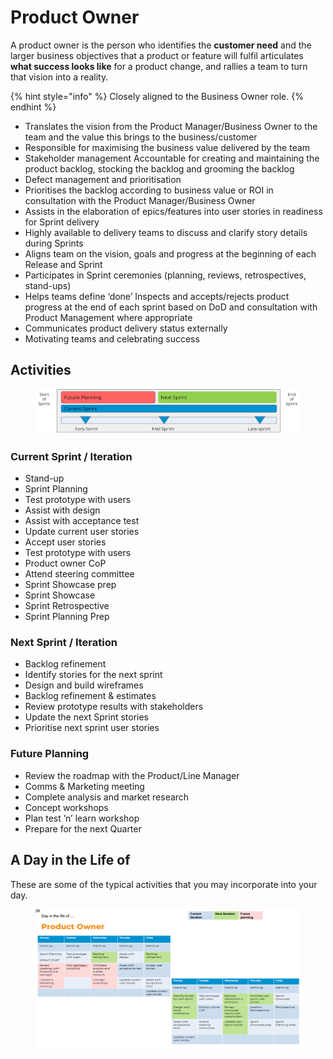 # Product Owner

A product owner is the person who identifies the **customer need** and the larger business objectives that a product or feature will fulfil articulates **what success looks like** for a product change, and rallies a team to turn that vision into a reality.

{% hint style="info" %}
Closely aligned to the Business Owner role.
{% endhint %}

* Translates the vision from the Product Manager/Business Owner to the team and the value this brings to the business/customer&#x20;
* Responsible for maximising the business value delivered by the team&#x20;
* Stakeholder management Accountable for creating and maintaining the product backlog, stocking the backlog and grooming the backlog&#x20;
* Defect management and prioritisation&#x20;
* Prioritises the backlog according to business value or ROI in consultation with the Product Manager/Business Owner&#x20;
* Assists in the elaboration of epics/features into user stories in readiness for Sprint delivery&#x20;
* Highly available to delivery teams to discuss and clarify story details during Sprints&#x20;
* Aligns team on the vision, goals and progress at the beginning of each Release and Sprint&#x20;
* Participates in Sprint ceremonies (planning, reviews, retrospectives, stand-ups)&#x20;
* Helps teams define ‘done’ Inspects and accepts/rejects product progress at the end of each sprint based on DoD and consultation with Product Management where appropriate&#x20;
* Communicates product delivery status externally&#x20;
* Motivating teams and celebrating success

## Activities

<figure><img src="../../.gitbook/assets/image (24) (1).png" alt=""><figcaption></figcaption></figure>

### Current Sprint / Iteration

* Stand-up
* Sprint Planning
* Test prototype with users&#x20;
* Assist with design&#x20;
* Assist with acceptance test&#x20;
* Update current user stories&#x20;
* Accept user stories&#x20;
* Test prototype with users&#x20;
* Product owner CoP&#x20;
* Attend steering committee&#x20;
* Sprint Showcase prep&#x20;
* Sprint Showcase&#x20;
* Sprint Retrospective&#x20;
* Sprint Planning Prep

### Next Sprint / Iteration

* Backlog refinement&#x20;
* Identify stories for the next sprint&#x20;
* Design and build wireframes&#x20;
* Backlog refinement & estimates&#x20;
* Review prototype results with stakeholders&#x20;
* Update the next Sprint stories&#x20;
* Prioritise next sprint user stories

### Future Planning

* Review the roadmap with the Product/Line Manager&#x20;
* Comms & Marketing meeting&#x20;
* Complete analysis and market research&#x20;
* Concept workshops&#x20;
* Plan test ’n’ learn workshop&#x20;
* Prepare for the next Quarter

## A Day in the Life of

These are some of the typical activities that you may incorporate into your day.

<figure><img src="../../.gitbook/assets/image (18).png" alt=""><figcaption></figcaption></figure>
